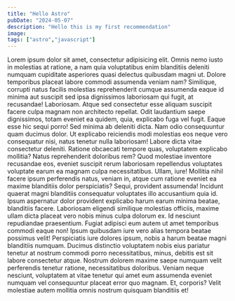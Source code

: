 ```yaml
---
title: "Hello Astro"
pubDate: "2024-05-07"
description: "Hello this is my first recommendation"
image: 
tags: ["astro","javascript"]
---
```


Lorem ipsum dolor sit amet, consectetur adipisicing elit. Omnis nemo iusto in molestias at ratione, a nam quia voluptatibus enim blanditiis deleniti numquam cupiditate asperiores quasi delectus quibusdam magni ut.
Dolore temporibus placeat labore commodi assumenda veniam nam? Similique, corrupti natus facilis molestias reprehenderit cumque assumenda eaque id minima aut suscipit sed ipsa dignissimos laboriosam qui fugit, at recusandae! Laboriosam.
Atque sed consectetur esse aliquam suscipit facere culpa magnam non architecto repellat. Odit laudantium saepe dignissimos, totam eveniet ea quidem, quia, explicabo fuga vel fugit. Eaque esse hic sequi porro!
Sed minima ab deleniti dicta. Nam odio consequuntur quam ducimus dolor. Ut explicabo reiciendis modi molestias eos neque vero consequatur nisi, natus tenetur nulla laboriosam! Labore dicta vitae consectetur deleniti.
Ratione obcaecati tempore quas, voluptatem explicabo mollitia? Natus reprehenderit doloribus rem? Quod molestiae inventore recusandae eos, eveniet suscipit rerum laboriosam repellendus voluptates voluptate earum ea magnam culpa necessitatibus. Ullam, iure!
Mollitia nihil facere ipsum perferendis natus, veniam in, atque cum ratione eveniet ea maxime blanditiis dolor perspiciatis? Sequi, provident assumenda! Incidunt quaerat magni blanditiis consequatur voluptates illo accusantium quia id.
Ipsum aspernatur dolor provident explicabo harum earum minima beatae, blanditiis facere. Laboriosam eligendi similique molestias officiis, maxime ullam dicta placeat vero nobis minus culpa dolorum ex. Id nesciunt repudiandae praesentium.
Fugiat adipisci eum autem ut amet temporibus commodi eaque non! Ipsum quibusdam iure vero alias tempora beatae possimus velit! Perspiciatis iure dolores ipsum, nobis a harum beatae magni blanditiis numquam.
Ducimus distinctio voluptatem nobis eius pariatur tenetur at nostrum commodi porro necessitatibus, minus, debitis est sit labore consectetur atque. Nostrum dolorem maxime saepe numquam velit perferendis tenetur ratione, necessitatibus doloribus.
Veniam neque nesciunt, voluptatem at vitae tenetur qui amet eum assumenda eveniet numquam vel consequuntur placeat error quo magnam. Et, corporis? Velit molestiae autem mollitia omnis nostrum quisquam blanditiis et!